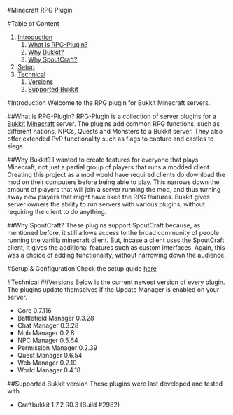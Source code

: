 #Minecraft RPG Plugin

#Table of Content

1. [Introduction](#introduction)
    1. [What is RPG-Plugin?](#what-is-rpg-plugin)
    1. [Why Bukkit?](#why-bukkit)
    1. [Why SpoutCraft?](#why-spoutcraft)
1. [Setup](##setup--configuration)
1. [Technical](#technical)
    1. [Versions](#versions)
    1. [Supported Bukkit](#supported-bukkit)

#Introduction
Welcome to the RPG plugin for Bukkit Minecraft servers.

##What is RPG-Plugin?
RPG-Plugin is a collection of server plugins for a [Bukkit](http://bukkit.org) [Minecraft](http://minecraft.net) server.
The plugins add common RPG functions, such as different nations, NPCs, Quests and Monsters to a Bukkit server.
They also offer extended PvP functionality such as flags to capture and castles to siege.

##Why Bukkit?
I wanted to create features for everyone that plays Minecraft, not just a partial group of players that runs a modded client.
Creating this project as a mod would have required clients do download the mod on their computers before being able to play.
This narrows down the amount of players that will join a server running the mod, and thus turning away new players that might have liked the RPG features.
Bukkit gives server owners the ability to run servers with various plugins, without requiring the client to do anything.

##Why SpoutCraft?
These plugins support SpoutCraft because, as mentioned before, it still allows access to the broad community of people running the vanilla minecraft client.
But, incase a client uses the SpoutCraft client, it gives the additional features such as custom interfaces.
Again, this was a choice of adding functionality, without narrowing down the audience.

#Setup & Configuration
Check the setup guide [here](https://github.com/Valandur/RPG-Plugin/wiki/Setup)

#Technical
##Versions
Below is the current newest version of every plugin. The plugins update themselves if the Update Manager is enabled on your server.

 - Core			0.7.116
 - Battlefield Manager	0.3.28
 - Chat Manager		0.3.28
 - Mob Manager		0.2.8
 - NPC Manager		0.5.64
 - Permission Manager	0.2.39
 - Quest Manager	0.6.54
 - Web Manager		0.2.10
 - World Manager	0.4.18

##Supported Bukkit version
These plugins were last developed and tested with

 - Craftbukkit 1.7.2 R0.3 (Build #2982)
